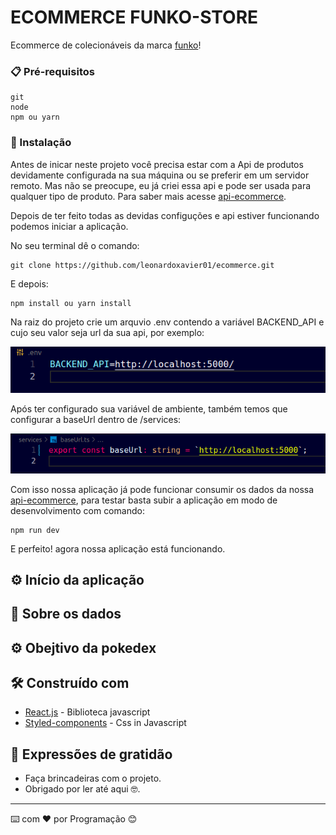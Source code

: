 # ECOMMERCE FUNKO-STORE

Ecommerce de colecionáveis da marca [funko](https://about.funko.com/)!

### 📋 Pré-requisitos

```
git
node
npm ou yarn
```

### 🔧 Instalação

Antes de inicar neste projeto você precisa estar com a Api de produtos devidamente configurada na sua máquina ou se preferir em um servidor remoto. Mas não se preocupe, eu já criei essa api e pode ser usada para qualquer tipo de produto. Para saber mais acesse [api-ecommerce](https://github.com/leonardoxavier01/ecommerce-api).

Depois de ter feito todas as devidas configuções e api estiver funcionando podemos iniciar a aplicação.

No seu terminal dê o comando:

```
git clone https://github.com/leonardoxavier01/ecommerce.git
```

E depois:

```
npm install ou yarn install
```
Na raiz do projeto crie um arquvio .env contendo a variável BACKEND_API e cujo seu valor seja url da sua api, por exemplo:

![print file .env](./assets/images/doc/print-env.png)

Após ter configurado sua variável de ambiente, também temos que configurar a baseUrl dentro de /services:

![print file .env](./assets/images/doc/print-baseUrl.png)

Com isso nossa aplicação já pode funcionar consumir os dados da nossa [api-ecommerce](https://github.com/leonardoxavier01/ecommerce-api), para testar basta subir a aplicação em modo de desenvolvimento com comando:

```
npm run dev
```

E perfeito! agora nossa aplicação está funcionando.

## ⚙️ Início da aplicação



## 💾 Sobre os dados



## ⚙️ Obejtivo da pokedex



## 🛠️ Construído com

- [React.js](https://reactjs.org/) - Biblioteca javascript
- [Styled-components](https://styled-components.com/) - Css in Javascript


## 🎁 Expressões de gratidão

- Faça brincadeiras com o projeto.
- Obrigado por ler até aqui 🤓.

---

⌨️ com ❤️ por Programação 😊
